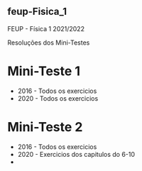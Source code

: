 ## feup-Fisica_1

FEUP - Física 1 2021/2022

Resoluções dos Mini-Testes

# Mini-Teste 1

+ 2016 - Todos os exercicios
+ 2020 - Todos os exercicios

# Mini-Teste 2

+ 2016 - Todos os exercicios
+ 2020 - Exercicios dos capitulos do 6-10
+ 
